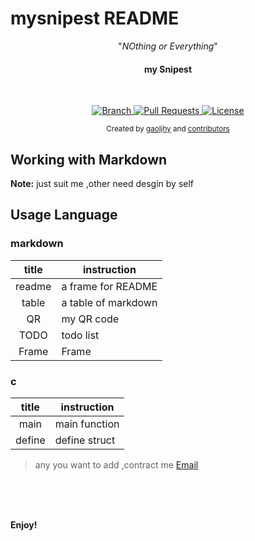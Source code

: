 # mysnipest README


<p align="center">"<i>NOthing or Everything</i>"</p>

<h4 align="center">my Snipest</h4>

<br>

<p align="center">
  <a href="https://github.com/gaoljhy/vscode-extension/tree/master">
    <img src="https://img.shields.io/badge/Branch-master-green.svg?longCache=true"
        alt="Branch">
  </a>
  <a href="https://github.com/gaoljhy/vscode-extension/pulls">
    <img src="https://img.shields.io/badge/PRs-welcome-brightgreen.svg?longCache=true"
        alt="Pull Requests">
  </a>
  <a href="https://github.com/gaoljhy/vscode-extension/blob/master/LICENSE">
    <img src="https://img.shields.io/badge/License-MIT-blue.svg?longCache=true"
        alt="License">
  </a>
</p>

<div align="center">
  <sub>Created by
  <a href="http://grj321.com">gaoljhy</a> and
  <a href="https://github.com/gaoljhy/vscode-extension/contributors">
    contributors
  </a>
</div>


## Working with Markdown

**Note:** 
just suit me ,other need desgin by self

## Usage Language

### markdown
    
| title | instruction |
| :---: | ------|
| readme | a frame for README|
| table  |  a table of markdown |
| QR  |  my QR code |
| TODO | todo list |
| Frame | Frame |

### c

| title | instruction |
| :---: | ------|
| main | main function |
| define | define struct |


> any you want to add ,contract me
<a href="mailto:gjlove666@email.com">Email</a>

<br>
<br>

<br>


**Enjoy!**

